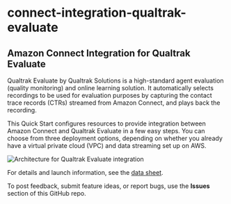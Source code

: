 # connect-integration-qualtrak-evaluate
## Amazon Connect Integration for Qualtrak Evaluate

Qualtrak Evaluate by Qualtrak Solutions is a high-standard agent evaluation (quality monitoring) and online learning solution. It automatically selects recordings to be used for evaluation purposes by capturing the contact trace records (CTRs) streamed from Amazon Connect, and plays back the recording. 

This Quick Start configures resources to provide integration between Amazon Connect and Qualtrak Evaluate in a few easy steps. You can choose from three deployment options, depending on whether you already have a virtual private cloud (VPC) and data streaming set up on AWS.

![Architecture for Qualtrak Evaluate integration](https://d0.awsstatic.com/partner-network/QuickStart/connect/connect-integration-qualtrak-architecture.png)

For details and launch information, see the [data sheet](https://aws.amazon.com/quickstart/connect/qualtrak-evaluate/).

To post feedback, submit feature ideas, or report bugs, use the **Issues** section of this GitHub repo.
